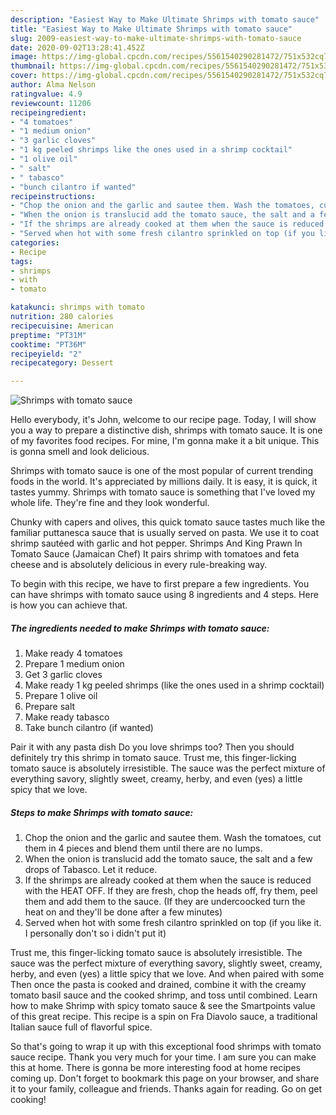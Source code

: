 ```yaml
---
description: "Easiest Way to Make Ultimate Shrimps with tomato sauce"
title: "Easiest Way to Make Ultimate Shrimps with tomato sauce"
slug: 2009-easiest-way-to-make-ultimate-shrimps-with-tomato-sauce
date: 2020-09-02T13:28:41.452Z
image: https://img-global.cpcdn.com/recipes/5561540290281472/751x532cq70/shrimps-with-tomato-sauce-recipe-main-photo.jpg
thumbnail: https://img-global.cpcdn.com/recipes/5561540290281472/751x532cq70/shrimps-with-tomato-sauce-recipe-main-photo.jpg
cover: https://img-global.cpcdn.com/recipes/5561540290281472/751x532cq70/shrimps-with-tomato-sauce-recipe-main-photo.jpg
author: Alma Nelson
ratingvalue: 4.9
reviewcount: 11206
recipeingredient:
- "4 tomatoes"
- "1 medium onion"
- "3 garlic cloves"
- "1 kg peeled shrimps like the ones used in a shrimp cocktail"
- "1 olive oil"
- " salt"
- " tabasco"
- "bunch cilantro if wanted"
recipeinstructions:
- "Chop the onion and the garlic and sautee them. Wash the tomatoes, cut them in 4 pieces and blend them until there are no lumps."
- "When the onion is translucid add the tomato sauce, the salt and a few drops of Tabasco. Let it reduce."
- "If the shrimps are already cooked at them when the sauce is reduced with the HEAT OFF. If they are fresh, chop the heads off, fry them, peel them and add them to the sauce. (If they are undercoocked turn the heat on and they&#39;ll be done after a few minutes)"
- "Served when hot with some fresh cilantro sprinkled on top (if you like it. I personally don&#39;t so i didn&#39;t put it)"
categories:
- Recipe
tags:
- shrimps
- with
- tomato

katakunci: shrimps with tomato 
nutrition: 280 calories
recipecuisine: American
preptime: "PT31M"
cooktime: "PT36M"
recipeyield: "2"
recipecategory: Dessert

---
```



![Shrimps with tomato sauce](https://img-global.cpcdn.com/recipes/5561540290281472/751x532cq70/shrimps-with-tomato-sauce-recipe-main-photo.jpg)

Hello everybody, it's John, welcome to our recipe page. Today, I will show you a way to prepare a distinctive dish, shrimps with tomato sauce. It is one of my favorites food recipes. For mine, I'm gonna make it a bit unique. This is gonna smell and look delicious.

Shrimps with tomato sauce is one of the most popular of current trending foods in the world. It's appreciated by millions daily. It is easy, it is quick, it tastes yummy. Shrimps with tomato sauce is something that I've loved my whole life. They're fine and they look wonderful.

Chunky with capers and olives, this quick tomato sauce tastes much like the familiar puttanesca sauce that is usually served on pasta. We use it to coat shrimp sautéed with garlic and hot pepper. Shrimps And King Prawn In Tomato Sauce (Jamaican Chef) It pairs shrimp with tomatoes and feta cheese and is absolutely delicious in every rule-breaking way.


To begin with this recipe, we have to first prepare a few ingredients. You can have shrimps with tomato sauce using 8 ingredients and 4 steps. Here is how you can achieve that.

<!--inarticleads1-->

##### The ingredients needed to make Shrimps with tomato sauce:

1. Make ready 4 tomatoes
1. Prepare 1 medium onion
1. Get 3 garlic cloves
1. Make ready 1 kg peeled shrimps (like the ones used in a shrimp cocktail)
1. Prepare 1 olive oil
1. Prepare  salt
1. Make ready  tabasco
1. Take bunch cilantro (if wanted)


Pair it with any pasta dish Do you love shrimps too? Then you should definitely try this shrimp in tomato sauce. Trust me, this finger-licking tomato sauce is absolutely irresistible. The sauce was the perfect mixture of everything savory, slightly sweet, creamy, herby, and even (yes) a little spicy that we love. 

<!--inarticleads2-->

##### Steps to make Shrimps with tomato sauce:

1. Chop the onion and the garlic and sautee them. Wash the tomatoes, cut them in 4 pieces and blend them until there are no lumps.
1. When the onion is translucid add the tomato sauce, the salt and a few drops of Tabasco. Let it reduce.
1. If the shrimps are already cooked at them when the sauce is reduced with the HEAT OFF. If they are fresh, chop the heads off, fry them, peel them and add them to the sauce. (If they are undercoocked turn the heat on and they&#39;ll be done after a few minutes)
1. Served when hot with some fresh cilantro sprinkled on top (if you like it. I personally don&#39;t so i didn&#39;t put it)


Trust me, this finger-licking tomato sauce is absolutely irresistible. The sauce was the perfect mixture of everything savory, slightly sweet, creamy, herby, and even (yes) a little spicy that we love. And when paired with some Then once the pasta is cooked and drained, combine it with the creamy tomato basil sauce and the cooked shrimp, and toss until combined. Learn how to make Shrimp with spicy tomato sauce &amp; see the Smartpoints value of this great recipe. This recipe is a spin on Fra Diavolo sauce, a traditional Italian sauce full of flavorful spice. 

So that's going to wrap it up with this exceptional food shrimps with tomato sauce recipe. Thank you very much for your time. I am sure you can make this at home. There is gonna be more interesting food at home recipes coming up. Don't forget to bookmark this page on your browser, and share it to your family, colleague and friends. Thanks again for reading. Go on get cooking!
